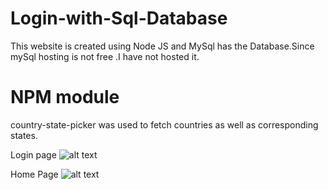 # Login-with-Sql-Database
This website is created using Node JS and MySql has the Database.Since mySql hosting is not free .I have not hosted it.

# NPM module 
country-state-picker was used to fetch countries as well as corresponding states.


Login page
![alt text](https://i.ibb.co/nzmhChg/Screenshot-43.png)

Home Page
![alt text](https://i.ibb.co/S5QFQNK/Screenshot-44.png)
 
